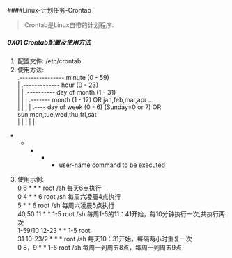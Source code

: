 ####Linux-计划任务-Crontab  
> Crontab是Linux自带的计划程序.  

##### 0X01 Crontab配置及使用方法  
1. 配置文件: /etc/crontab  
2. 使用方法:  
.---------------- minute (0 - 59)  
|  .------------- hour (0 - 23)  
|  |  .---------- day of month (1 - 31)  
|  |  |  .------- month (1 - 12) OR jan,feb,mar,apr ...  
|  |  |  |  .---- day of week (0 - 6) (Sunday=0 or 7) OR sun,mon,tue,wed,thu,fri,sat  
|  |  |  |  |  
* *  *  *  * user-name  command to be executed   
3. 使用示例:  
0 6 * * * root /sh   每天6点执行  
0 4  *  * 6 root /sh 每周六凌晨4点执行  
5 * * 6 root /sh  每周六凌晨5点执行  
40,50 11 * * 1-5 root /sh 每周1-5的11：41开始，每10分钟执行一次,共执行两次    
1-59/10 12-23 * * 1-5 root     
31 10-23/2 * * * root /sh 每天10：31开始，每隔两小时重复一次  
0 8，9 * * 1-5 root /sh 每周一到周五8点，每周一到周五9点  
